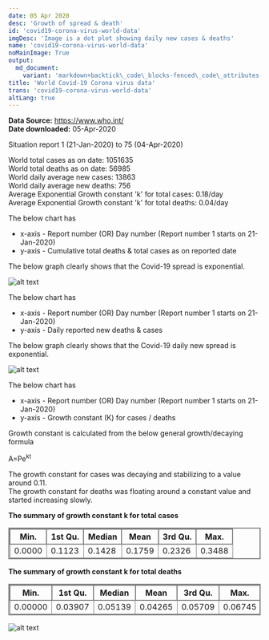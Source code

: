 ```yaml
---
date: 05 Apr 2020
desc: 'Growth of spread & death'
id: 'covid19-corona-virus-world-data'
imgDesc: 'Image is a dot plot showing daily new cases & deaths'
name: 'covid19-corona-virus-world-data'
noMainImage: True
output:
  md_document:
    variant: 'markdown+backtick\_code\_blocks-fenced\_code\_attributes-header\_attributes'
title: 'World Covid-19 Corona virus data'
trans: 'covid19-corona-virus-world-data'
altLang: true
---
```

<div>
    <adsbygoogle />
</div>
<Adsense
          data-ad-client="ca-pub-3042269102042405"
          data-ad-slot="1234567890"
/>

**Data Source:** <https://www.who.int/>\
**Date downloaded:** 05-Apr-2020

Situation report 1 (21-Jan-2020) to 75 (04-Apr-2020)

World total cases as on date: 1051635  
World total deaths as on date: 56985  
World daily average new cases: 13863  
World daily average new deaths: 756  
Average Exponential Growth constant 'k' for total cases: 0.18/day  
Average Exponential Growth constant 'k' for total deaths: 0.04/day  

The below chart has

-   x-axis - Report number (OR) Day number (Report number 1 starts on
    21-Jan-2020)
-   y-axis - Cumulative total deaths & total cases as on reported date

The below graph clearly shows that the Covid-19 spread is exponential.

<img src="/environment/covid19-corona-virus-world-data_files/figure-markdown/world%20corona%20plot-1.png" alt="alt text" class="blogs_image">

The below chart has

-   x-axis - Report number (OR) Day number (Report number 1 starts on
    21-Jan-2020)
-   y-axis - Daily reported new deaths & cases

The below graph clearly shows that the Covid-19 daily new spread
is exponential.

<img src="/environment/covid19-corona-virus-world-data_files/figure-markdown/world%20corona%20plot%20daily-1.png" alt="alt text" class="blogs_image">

The below chart has

-   x-axis - Report number (OR) Day number (Report number 1 starts on
    21-Jan-2020)
-   y-axis - Growth constant (K) for cases / deaths

Growth constant is calculated from the below general growth/decaying
formula

A=Pe<sup>kt</sup>

The growth constant for cases was decaying and stabilizing to a value
around 0.11.\
The growth constant for deaths was floating around a constant value and
started increasing slowly.

<div class="lowfont">

**The summary of growth constant k for total cases**

| Min.  | 1st Qu. | Median | Mean  | 3rd Qu. | Max.   |
|-------|---------|--------|-------|---------|--------|
|0.0000  |0.1123  |0.1428  |0.1759  |0.2326  |0.3488  |

**The summary of growth constant k for total deaths**

| Min.  | 1st Qu. | Median | Mean  | 3rd Qu. | Max.   |
|-------|---------|--------|-------|---------|--------|
|0.00000 |0.03907 |0.05139 |0.04265 |0.05709 |0.06745 |

</div>

<img src="/environment/covid19-corona-virus-world-data_files/figure-markdown/growth%20constant%20plot-1.png" alt="alt text" class="blogs_image">


<style>
table{
    border-collapse: collapse;
    border-spacing: 0;
    border:2px solid gray;
}

th{
    border:2px solid gray;
}

td{
    border:1px solid gray;
}


</style>